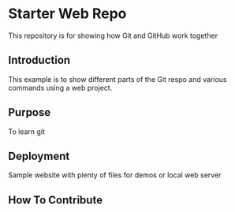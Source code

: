 # Starter Web Repo

This repository is for showing how Git and GitHub work together

## Introduction

This example is to show different parts of the Git respo and various commands using a web project.

## Purpose

To learn git

## Deployment

Sample website with plenty of files for demos or local web server

## How To Contribute
